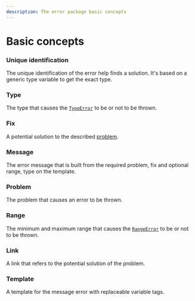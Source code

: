 ```yaml
---
description: The error package basic concepts
---
```


# Basic concepts

### Unique identification

The unique identification of the error help finds a solution. It's based on a generic type variable to get the exact type.

### Type

The type that causes the [`TypeError`](broken-reference) to be or not to be thrown.

### Fix

A potential solution to the described [problem](basic-concepts.md#problem).

### Message

The error message that is built from the required problem, fix and optional range, type on the template.

### Problem

The problem that causes an error to be thrown.

### Range

The minimum and maximum range that causes the [`RangeError`](broken-reference) to be or not to be thrown.

### Link

A link that refers to the potential solution of the problem.

### Template

A template for the message error with replaceable variable tags.
